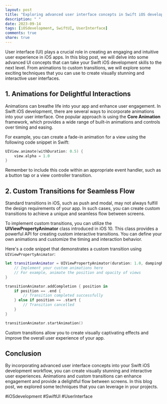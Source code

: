 ```yaml
---
layout: post
title: "Exploring advanced user interface concepts in Swift iOS development"
description: " "
date: 2023-09-14
tags: [iOSdevelopment, SwiftUI, UserInterface]
comments: true
share: true
---
```


User interface (UI) plays a crucial role in creating an engaging and intuitive user experience in iOS apps. In this blog post, we will delve into some advanced UI concepts that can take your Swift iOS development skills to the next level. From animations to custom transitions, we will explore some exciting techniques that you can use to create visually stunning and interactive user interfaces.

## 1. Animations for Delightful Interactions

Animations can breathe life into your app and enhance user engagement. In Swift iOS development, there are several ways to incorporate animations into your user interface. One popular approach is using the **Core Animation** framework, which provides a wide range of built-in animations and controls over timing and easing.

For example, you can create a fade-in animation for a view using the following code snippet in Swift:

```swift
UIView.animate(withDuration: 0.5) {
    view.alpha = 1.0
}
```

Remember to include this code within an appropriate event handler, such as a button tap or a view controller transition.

## 2. Custom Transitions for Seamless Flow

Standard transitions in iOS, such as push and modal, may not always fulfill the design requirements of your app. In such cases, you can create custom transitions to achieve a unique and seamless flow between screens.

To implement custom transitions, you can utilize the **UIViewPropertyAnimator** class introduced in iOS 10. This class provides a powerful API for creating custom interactive transitions. You can define your own animations and customize the timing and interaction behavior.

Here's a code snippet that demonstrates a custom transition using `UIViewPropertyAnimator`:

```swift
let transitionAnimator = UIViewPropertyAnimator(duration: 1.0, dampingRatio: 0.7) {
    // Implement your custom animations here
    // For example, animate the position and opacity of views
}

transitionAnimator.addCompletion { position in
    if position == .end {
        // Transition completed successfully
    } else if position == .start {
        // Transition cancelled
    }
}

transitionAnimator.startAnimation()
```

Custom transitions allow you to create visually captivating effects and improve the overall user experience of your app.

## Conclusion

By incorporating advanced user interface concepts into your Swift iOS development workflow, you can create visually stunning and interactive user experiences. Animations and custom transitions can enhance engagement and provide a delightful flow between screens. In this blog post, we explored some techniques that you can leverage in your projects.

#iOSdevelopment #SwiftUI #UserInterface
